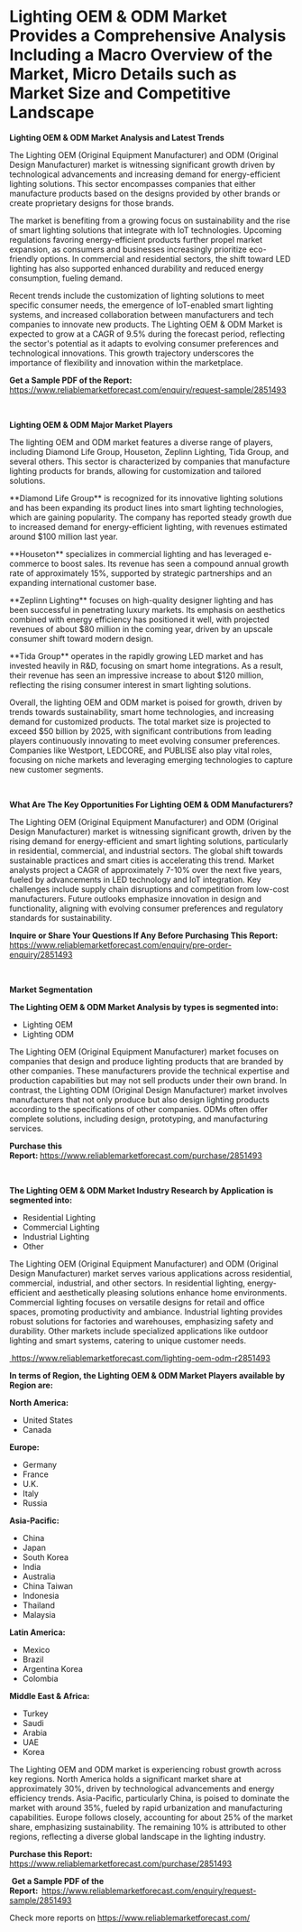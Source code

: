 <p><h1>Lighting OEM & ODM Market Provides a Comprehensive Analysis Including a Macro Overview of the Market, Micro Details such as Market Size and Competitive Landscape</h1></p><p><strong>Lighting OEM & ODM Market Analysis and Latest Trends</strong></p>
<p><p>The Lighting OEM (Original Equipment Manufacturer) and ODM (Original Design Manufacturer) market is witnessing significant growth driven by technological advancements and increasing demand for energy-efficient lighting solutions. This sector encompasses companies that either manufacture products based on the designs provided by other brands or create proprietary designs for those brands. </p><p>The market is benefiting from a growing focus on sustainability and the rise of smart lighting solutions that integrate with IoT technologies. Upcoming regulations favoring energy-efficient products further propel market expansion, as consumers and businesses increasingly prioritize eco-friendly options. In commercial and residential sectors, the shift toward LED lighting has also supported enhanced durability and reduced energy consumption, fueling demand.</p><p>Recent trends include the customization of lighting solutions to meet specific consumer needs, the emergence of IoT-enabled smart lighting systems, and increased collaboration between manufacturers and tech companies to innovate new products. The Lighting OEM & ODM Market is expected to grow at a CAGR of 9.5% during the forecast period, reflecting the sector's potential as it adapts to evolving consumer preferences and technological innovations. This growth trajectory underscores the importance of flexibility and innovation within the marketplace.</p></p>
<p><strong>Get a Sample PDF of the Report:&nbsp;</strong> <a href="https://www.reliablemarketforecast.com/enquiry/request-sample/2851493?utm_campaign=3352&utm_medium=2&utm_source=Github&utm_content=ia&utm_term=11032025&utm_id=lighting-oem-odm">https://www.reliablemarketforecast.com/enquiry/request-sample/2851493</a></p>
<p>&nbsp;</p>
<p><strong>Lighting OEM & ODM Major Market Players</strong></p>
<p><p>The lighting OEM and ODM market features a diverse range of players, including Diamond Life Group, Houseton, Zeplinn Lighting, Tida Group, and several others. This sector is characterized by companies that manufacture lighting products for brands, allowing for customization and tailored solutions.</p><p>**Diamond Life Group** is recognized for its innovative lighting solutions and has been expanding its product lines into smart lighting technologies, which are gaining popularity. The company has reported steady growth due to increased demand for energy-efficient lighting, with revenues estimated around $100 million last year.</p><p>**Houseton** specializes in commercial lighting and has leveraged e-commerce to boost sales. Its revenue has seen a compound annual growth rate of approximately 15%, supported by strategic partnerships and an expanding international customer base.</p><p>**Zeplinn Lighting** focuses on high-quality designer lighting and has been successful in penetrating luxury markets. Its emphasis on aesthetics combined with energy efficiency has positioned it well, with projected revenues of about $80 million in the coming year, driven by an upscale consumer shift toward modern design.</p><p>**Tida Group** operates in the rapidly growing LED market and has invested heavily in R&D, focusing on smart home integrations. As a result, their revenue has seen an impressive increase to about $120 million, reflecting the rising consumer interest in smart lighting solutions.</p><p>Overall, the lighting OEM and ODM market is poised for growth, driven by trends towards sustainability, smart home technologies, and increasing demand for customized products. The total market size is projected to exceed $50 billion by 2025, with significant contributions from leading players continuously innovating to meet evolving consumer preferences. Companies like Westport, LEDCORE, and PUBLISE also play vital roles, focusing on niche markets and leveraging emerging technologies to capture new customer segments.</p></p>
<p>&nbsp;</p>
<p><strong>What Are The Key Opportunities For Lighting OEM & ODM Manufacturers?</strong></p>
<p><p>The Lighting OEM (Original Equipment Manufacturer) and ODM (Original Design Manufacturer) market is witnessing significant growth, driven by the rising demand for energy-efficient and smart lighting solutions, particularly in residential, commercial, and industrial sectors. The global shift towards sustainable practices and smart cities is accelerating this trend. Market analysts project a CAGR of approximately 7-10% over the next five years, fueled by advancements in LED technology and IoT integration. Key challenges include supply chain disruptions and competition from low-cost manufacturers. Future outlooks emphasize innovation in design and functionality, aligning with evolving consumer preferences and regulatory standards for sustainability.</p></p>
<p><strong>Inquire or Share Your Questions If Any Before Purchasing This Report:</strong> <a href="https://www.reliablemarketforecast.com/enquiry/pre-order-enquiry/2851493?utm_campaign=3352&utm_medium=2&utm_source=Github&utm_content=ia&utm_term=11032025&utm_id=lighting-oem-odm">https://www.reliablemarketforecast.com/enquiry/pre-order-enquiry/2851493</a></p>
<p>&nbsp;</p>
<p><strong>Market Segmentation</strong></p>
<p><strong>The Lighting OEM & ODM Market Analysis by types is segmented into:</strong></p>
<p><ul><li>Lighting OEM</li><li>Lighting ODM</li></ul></p>
<p><p>The Lighting OEM (Original Equipment Manufacturer) market focuses on companies that design and produce lighting products that are branded by other companies. These manufacturers provide the technical expertise and production capabilities but may not sell products under their own brand. In contrast, the Lighting ODM (Original Design Manufacturer) market involves manufacturers that not only produce but also design lighting products according to the specifications of other companies. ODMs often offer complete solutions, including design, prototyping, and manufacturing services.</p></p>
<p><strong>Purchase this Report:&nbsp;</strong><a href="https://www.reliablemarketforecast.com/purchase/2851493?utm_campaign=3352&utm_medium=2&utm_source=Github&utm_content=ia&utm_term=11032025&utm_id=lighting-oem-odm">https://www.reliablemarketforecast.com/purchase/2851493</a></p>
<p>&nbsp;</p>
<p><strong>The Lighting OEM & ODM Market Industry Research by Application is segmented into:</strong></p>
<p><ul><li>Residential Lighting</li><li>Commercial Lighting</li><li>Industrial Lighting</li><li>Other</li></ul></p>
<p><p>The Lighting OEM (Original Equipment Manufacturer) and ODM (Original Design Manufacturer) market serves various applications across residential, commercial, industrial, and other sectors. In residential lighting, energy-efficient and aesthetically pleasing solutions enhance home environments. Commercial lighting focuses on versatile designs for retail and office spaces, promoting productivity and ambiance. Industrial lighting provides robust solutions for factories and warehouses, emphasizing safety and durability. Other markets include specialized applications like outdoor lighting and smart systems, catering to unique customer needs.</p></p>
<p><a href="https://www.reliablemarketforecast.com/lighting-oem-odm-r2851493?utm_campaign=3352&utm_medium=2&utm_source=Github&utm_content=ia&utm_term=11032025&utm_id=lighting-oem-odm">&nbsp;https://www.reliablemarketforecast.com/lighting-oem-odm-r2851493</a></p>
<p><strong>In terms of Region, the Lighting OEM & ODM Market Players available by Region are:</strong></p>
<p>
    <p> <strong> North America: </strong>
        <ul>
            <li>United States</li>
            <li>Canada</li>
        </ul>
        </p> 
    <p> <strong> Europe: </strong>
        <ul>
            <li>Germany</li>
            <li>France</li>
            <li>U.K.</li>
            <li>Italy</li>
            <li>Russia</li>
        </ul>
        </p> 
    <p> <strong> Asia-Pacific: </strong>
        <ul>
            <li>China</li>
            <li>Japan</li>
            <li>South Korea</li>
            <li>India</li>
            <li>Australia</li>
            <li>China Taiwan</li>
            <li>Indonesia</li>
            <li>Thailand</li>
            <li>Malaysia</li>
        </ul>
        </p> 
    <p> <strong> Latin America: </strong>
        <ul>
            <li>Mexico</li>
            <li>Brazil</li>
            <li>Argentina Korea</li>
            <li>Colombia</li>
        </ul>
        </p> 
    <p> <strong> Middle East & Africa: </strong>
        <ul>
            <li>Turkey</li>
            <li>Saudi</li>
            <li>Arabia</li>
            <li>UAE</li>
            <li>Korea</li>
        </ul>
    </p>
    </p>
<p><p>The Lighting OEM and ODM market is experiencing robust growth across key regions. North America holds a significant market share at approximately 30%, driven by technological advancements and energy efficiency trends. Asia-Pacific, particularly China, is poised to dominate the market with around 35%, fueled by rapid urbanization and manufacturing capabilities. Europe follows closely, accounting for about 25% of the market share, emphasizing sustainability. The remaining 10% is attributed to other regions, reflecting a diverse global landscape in the lighting industry.</p></p>
<p><strong>Purchase this Report: </strong><a href="https://www.reliablemarketforecast.com/purchase/2851493?utm_campaign=3352&utm_medium=2&utm_source=Github&utm_content=ia&utm_term=11032025&utm_id=lighting-oem-odm">https://www.reliablemarketforecast.com/purchase/2851493</a></p>
<p>&nbsp;<strong>Get a Sample PDF of the Report:&nbsp;&nbsp;</strong><a href="https://www.reliablemarketforecast.com/enquiry/request-sample/2851493?utm_campaign=3352&utm_medium=2&utm_source=Github&utm_content=ia&utm_term=11032025&utm_id=lighting-oem-odm">https://www.reliablemarketforecast.com/enquiry/request-sample/2851493</a></p>
<p><strong></strong></p>
<p>Check more reports on <a href="https://www.reliablemarketforecast.com/?utm_campaign=3352&utm_medium=2&utm_source=Github&utm_content=ia&utm_term=11032025&utm_id=lighting-oem-odm">https://www.reliablemarketforecast.com/</a></p>